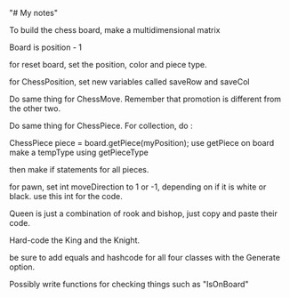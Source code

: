 "# My notes" 

To build the chess board, make a multidimensional matrix

Board is position - 1

for reset board, set the position, color and piece type.

for ChessPosition, set new variables called saveRow and saveCol

Do same thing for ChessMove. Remember that promotion is different from the other two.

Do same thing for ChessPiece. For collection, do : 

ChessPiece piece = board.getPiece(myPosition);
use getPiece on board
make a tempType using getPieceType

then make if statements for all pieces.

for pawn, set int moveDirection to 1 or -1, depending on if it is white or black. use this int for the code.

Queen is just a combination of rook and bishop, just copy and paste their code.

Hard-code the King and the Knight.



be sure to add equals and hashcode for all four classes with the Generate option.

Possibly write functions for checking things such as "IsOnBoard"
